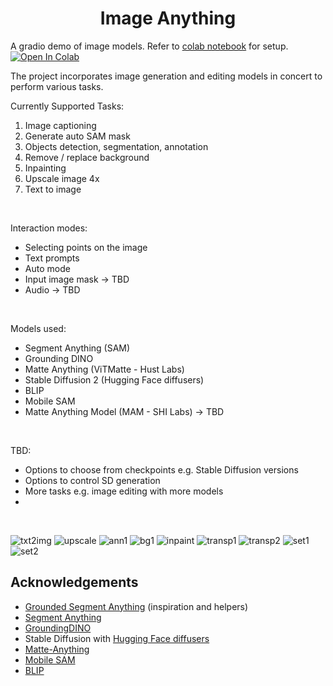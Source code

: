 #  <center>Image Anything
A gradio demo of image models. Refer to [colab notebook](image_anything.ipynb) for setup.  
[![Open In Colab](https://colab.research.google.com/assets/colab-badge.svg)](https://colab.research.google.com/github/neuromorph/image-anything/blob/main/image_anything.ipynb)

The project incorporates image generation and editing models in concert to perform various tasks.  


Currently Supported Tasks:  
1. Image captioning
2. Generate auto SAM mask
3. Objects detection, segmentation, annotation
4. Remove / replace background
5. Inpainting
6. Upscale image 4x
7. Text to image  
</br>

Interaction modes:
* Selecting points on the image
* Text prompts
* Auto mode
* Input image mask -> TBD
* Audio -> TBD  
</br>

Models used:
* Segment Anything (SAM)
* Grounding DINO
* Matte Anything (ViTMatte - Hust Labs)
* Stable Diffusion 2 (Hugging Face diffusers)
* BLIP
* Mobile SAM
* Matte Anything Model (MAM - SHI Labs) -> TBD  
</br>

TBD: 
* Options to choose from checkpoints e.g. Stable Diffusion versions
* Options to control SD generation
* More tasks e.g. image editing with more models
* 

</br>

![txt2img](assets/text2img.png)
![upscale](assets/upscale.png)
![ann1](assets/ann1.png)
![bg1](assets/bg1.png)
![inpaint](assets/inpaint.png)
![transp1](assets/transp1.png)
![transp2](assets/transp2.png)
![set1](assets/settings1.png) ![set2](assets/settings2.png)

## Acknowledgements
* [Grounded Segment Anything](https://github.com/IDEA-Research/Grounded-Segment-Anything) (inspiration and helpers)
* [Segment Anything](https://github.com/facebookresearch/segment-anything/)
* [GroundingDINO](https://github.com/IDEA-Research/GroundingDINO)
* Stable Diffusion with [Hugging Face diffusers](https://github.com/huggingface/diffusers)
* [Matte-Anything](https://github.com/hustvl/Matte-Anything)
* [Mobile SAM](https://github.com/ChaoningZhang/MobileSAM)
* [BLIP](https://arxiv.org/abs/2201.12086)